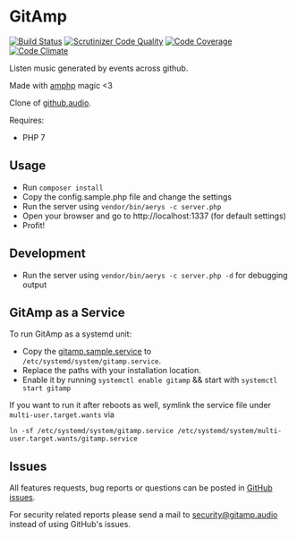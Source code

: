 # GitAmp

[![Build Status](https://travis-ci.org/ekinhbayar/gitamp.svg?branch=master)](https://travis-ci.org/ekinhbayar/gitamp)
[![Scrutinizer Code Quality](https://scrutinizer-ci.com/g/ekinhbayar/gitamp/badges/quality-score.png?b=master)](https://scrutinizer-ci.com/g/ekinhbayar/gitamp/?branch=master)
[![Code Coverage](https://scrutinizer-ci.com/g/ekinhbayar/gitamp/badges/coverage.png?b=master)](https://scrutinizer-ci.com/g/ekinhbayar/gitamp/?branch=master)
[![Code Climate](https://codeclimate.com/github/ekinhbayar/gitamp/badges/gpa.svg)](https://codeclimate.com/github/ekinhbayar/gitamp)

Listen music generated by events across github.

Made with [amphp](http://amphp.org/) magic <3

Clone of [github.audio](https://github.audio).

Requires:

 - PHP 7

## Usage

- Run `composer install`
- Copy the config.sample.php file and change the settings
- Run the server using `vendor/bin/aerys -c server.php`
- Open your browser and go to http://localhost:1337 (for default settings)
- Profit!

## Development

- Run the server using `vendor/bin/aerys -c server.php -d` for debugging output

## GitAmp as a Service

To run GitAmp as a systemd unit:

- Copy the [gitamp.sample.service](https://github.com/ekinhbayar/gitamp/blob/master/gitamp.sample.service) to `/etc/systemd/system/gitamp.service`.
- Replace the paths with your installation location.
- Enable it by running `systemctl enable gitamp` && start with `systemctl start gitamp`

If you want to run it after reboots as well, symlink the service file under `multi-user.target.wants` via 

`ln -sf /etc/systemd/system/gitamp.service /etc/systemd/system/multi-user.target.wants/gitamp.service`

## Issues

All features requests, bug reports or questions can be posted in [GitHub issues](https://github.com/ekinhbayar/gitamp/issues).

For security related reports please send a mail to security@gitamp.audio instead of using GitHub's issues.
